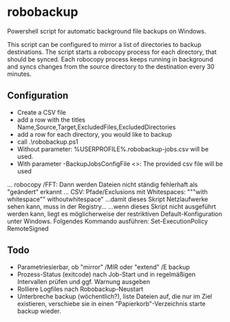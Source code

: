 # robobackup
Powershell script for automatic background file backups on Windows.

This script can be configured to mirror a list of directories to backup destinations.
The script starts a robocopy process for each directory, that should be synced.
Each robocopy process keeps running in background and syncs changes from the source directory to the destination every 30 minutes.

## Configuration
- Create a CSV file
- add a row with the titles Name,Source,Target,ExcludedFiles,ExcludedDirectories
- add a row for each directory, you would like to backup
- call .\robobackup.ps1
- Without parameter: %USERPROFILE%\.robobackup-jobs.csv will be used.
- With parameter -BackupJobsConfigFile <<pathToFile>>: The provided csv file will be used

... robocopy /FFT: Dann werden Dateien nicht ständig fehlerhaft als "geändert" erkannt
... CSV: Pfade/Exclusions mit Whitespaces: """with whitespace"" withoutwhitespace"
...damit dieses Skript Netzlaufwerke sehen kann, muss in der Registry...
...wenn dieses Skript nicht ausgeführt werden kann, liegt es möglicherweise der restriktiven Default-Konfiguration unter Windows.
Folgendes Kommando ausführen: Set-ExecutionPolicy RemoteSigned

## Todo
- Parametriesierbar, ob "mirror" /MIR oder "extend" /E backup
- Prozess-Status (exitcode) nach Job-Start und in regelmäßigen Intervallen prüfen und ggf. Warnung ausgeben
- Rolliere Logfiles nach Robobackup-Neustart
- Unterbreche backup (wöchentlich?), liste Dateien auf, die nur im Ziel existieren, verschiebe sie in einen "Papierkorb"-Verzeichnis starte backup wieder.
